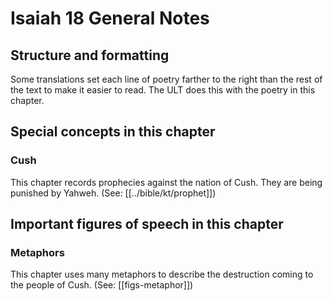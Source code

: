 # Isaiah 18 General Notes
## Structure and formatting

Some translations set each line of poetry farther to the right than the rest of the text to make it easier to read. The ULT does this with the poetry in this chapter.

## Special concepts in this chapter

### Cush
This chapter records prophecies against the nation of Cush. They are being punished by Yahweh. (See: [[../bible/kt/prophet]])

## Important figures of speech in this chapter

### Metaphors
This chapter uses many metaphors to describe the destruction coming to the people of Cush. (See: [[figs-metaphor]])